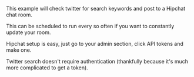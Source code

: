 This example will check twitter for search keywords and post to a Hipchat chat room.

This can be scheduled to run every so often if you want to constantly update your room.

Hipchat setup is easy, just go to your admin section, click API tokens and make one.

Twitter search doesn't require authentication (thankfully because it's much more complicated to get a token).
